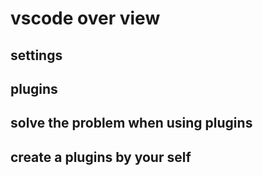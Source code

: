 # vscode over view

## settings

## plugins

## solve the problem when using plugins

## create a plugins by your self